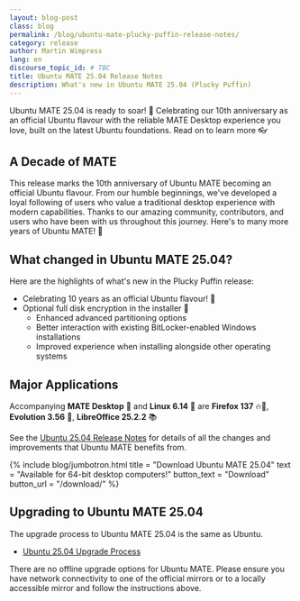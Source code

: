 ```yaml
---
layout: blog-post
class: blog
permalink: /blog/ubuntu-mate-plucky-puffin-release-notes/
category: release
author: Martin Wimpress
lang: en
discourse_topic_id: # TBC
title: Ubuntu MATE 25.04 Release Notes
description: What's new in Ubuntu MATE 25.04 (Plucky Puffin)
---
```


Ubuntu MATE 25.04 is ready to soar! 🪽 Celebrating our 10th anniversary as an official Ubuntu flavour with the reliable MATE Desktop experience you love, built on the latest Ubuntu foundations. Read on to learn more 👓️

## A Decade of MATE

This release marks the 10th anniversary of Ubuntu MATE becoming an official Ubuntu flavour. From our humble beginnings, we've developed a loyal following of users who value a traditional desktop experience with modern capabilities. Thanks to our amazing community, contributors, and users who have been with us throughout this journey. Here's to many more years of Ubuntu MATE! 🥂

## What changed in Ubuntu MATE 25.04?

Here are the highlights of what's new in the Plucky Puffin release:

- Celebrating 10 years as an official Ubuntu flavour! 🎂
- Optional full disk encryption in the installer 🔐
  - Enhanced advanced partitioning options
  - Better interaction with existing BitLocker-enabled Windows installations
  - Improved experience when installing alongside other operating systems

## Major Applications

Accompanying **MATE Desktop** 🧉 and **Linux 6.14** 🐧 are **Firefox 137** 🔥🦊,
**Evolution 3.56** 📧, **LibreOffice 25.2.2** 📚

See the [Ubuntu 25.04 Release Notes](https://discourse.ubuntu.com/t/plucky-puffin-release-notes/48687) 
for details of all the changes and improvements that Ubuntu MATE benefits from.

{% include blog/jumbotron.html
    title = "Download Ubuntu MATE 25.04"
    text = "Available for 64-bit desktop computers!"
    button_text = "Download"
    button_url = "/download/"
%}

## Upgrading to Ubuntu MATE 25.04

The upgrade process to Ubuntu MATE 25.04 is the same as Ubuntu.

- [Ubuntu 25.04 Upgrade Process](https://help.ubuntu.com/community/PluckyUpgrades)

There are no offline upgrade options for Ubuntu MATE. Please ensure you have
network connectivity to one of the official mirrors or to a locally accessible
mirror and follow the instructions above.
